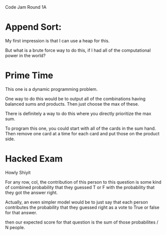 Code Jam Round 1A

# Append Sort:
My first impression is that I can use a heap for this.  

But what is a brute force way to do this, if I had all of the computational power in the world?


# Prime Time
This one is a dynamic programming problem.

One way to do this would be to output all of the combinations having balanced sums and products.  Then just choose the max of these.  

There is definitely a way to do this where you directly prioritize the max sum.

To program this one, you could start with all of the cards in the sum hand.  Then remove one card at a time for each card and put those on the product side.

# Hacked Exam
Howly Shiyit

For any row, col, the contribution of this person to this question is some kind of combined probability that they guessed T or F with the probability that they got the answer right.

Actually, an even simpler model would be to just say that each person contributes the probability that they guessed right as a vote to True or false for that answer.  

then our expected score for that question is the sum of those probabilites / N people.